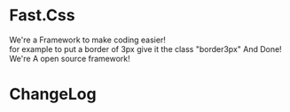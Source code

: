 
# Fast.Css <br>
We're a Framework to make coding easier!
<br>
for example to put a border of 3px give it the class "border3px" And Done! 
<br>
We're A open source framework!

# ChangeLog
